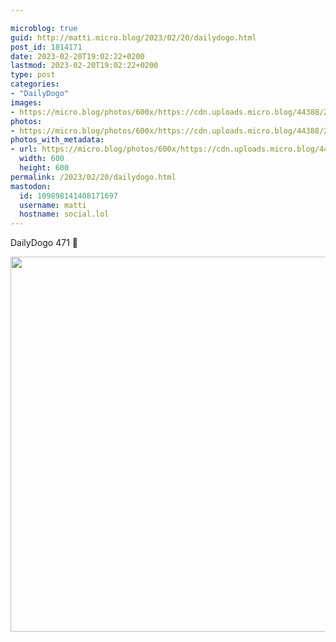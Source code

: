 ```yaml
---

microblog: true
guid: http://matti.micro.blog/2023/02/20/dailydogo.html
post_id: 1814171
date: 2023-02-20T19:02:22+0200
lastmod: 2023-02-20T19:02:22+0200
type: post
categories:
- "DailyDogo"
images:
- https://micro.blog/photos/600x/https://cdn.uploads.micro.blog/44388/2023/9efd0fca5a.jpg
photos:
- https://micro.blog/photos/600x/https://cdn.uploads.micro.blog/44388/2023/9efd0fca5a.jpg
photos_with_metadata:
- url: https://micro.blog/photos/600x/https://cdn.uploads.micro.blog/44388/2023/9efd0fca5a.jpg
  width: 600
  height: 600
permalink: /2023/02/20/dailydogo.html
mastodon:
  id: 109898141408171697
  username: matti
  hostname: social.lol
---
```

DailyDogo 471 🐶

<img src="/media/uploads/2023/9efd0fca5a.jpg" width="600" height="600" alt="" />
